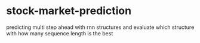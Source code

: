 # stock-market-prediction
predicting multi step ahead with rnn structures and evaluate which structure with how many sequence length is the best
